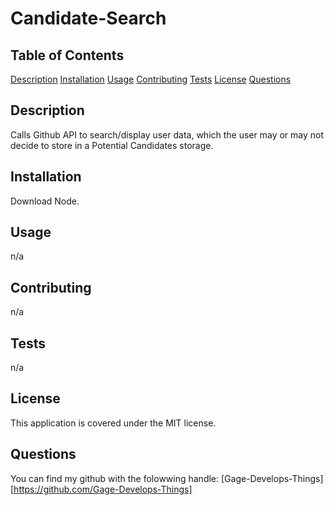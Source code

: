 # Candidate-Search

## Table of Contents
[Description](#description)
[Installation](#installation)
[Usage](#usage)
[Contributing](#contributing)
[Tests](#tests)
[License](#license)
[Questions](#questions)

## Description
Calls Github API to search/display user data, which the user may or may not decide to store in a Potential Candidates storage.

## Installation
Download Node. 

## Usage
n/a

## Contributing
n/a

## Tests
n/a

## License
This application is covered under the MIT license.

## Questions
You can find my github with the folowwing handle: [Gage-Develops-Things][https://github.com/Gage-Develops-Things]   

